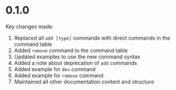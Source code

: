 # 0.1.0

Key changes made:
1. Replaced all `add [type]` commands with direct commands in the command table
2. Added `remove` command to the command table
3. Updated examples to use the new command syntax
4. Added a note about deprecation of `add` commands
5. Added example for `dev` command
6. Added example for `remove` command
7. Maintained all other documentation content and structure
